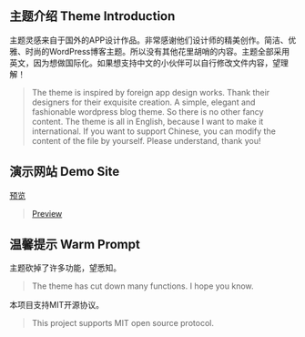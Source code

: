 ## 主题介绍 Theme Introduction

主题灵感来自于国外的APP设计作品。非常感谢他们设计师的精美创作。简洁、优雅、时尚的WordPress博客主题。所以没有其他花里胡哨的内容。主题全部采用英文，因为想做国际化。如果想支持中文的小伙伴可以自行修改文件内容，望理解！

> The theme is inspired by foreign app design works. Thank their designers for their exquisite creation. A simple, elegant and fashionable wordpress blog theme. So there is no other fancy content. The theme is all in English, because I want to make it international. If you want to support Chinese, you can modify the content of the file by yourself. Please understand, thank you!

## 演示网站 Demo Site

[预览](https://www.poppins.cn)

> [Preview](https://www.poppins.cn)

## 温馨提示 Warm Prompt

主题砍掉了许多功能，望悉知。

> The theme has cut down many functions. I hope you know.

本项目支持MIT开源协议。

> This project supports MIT open source protocol.